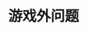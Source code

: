 ---
title: 游戏外问题
index: false
icon: question
pageInfo: false
editLink: false
comment: false
prev: false
next: false
---